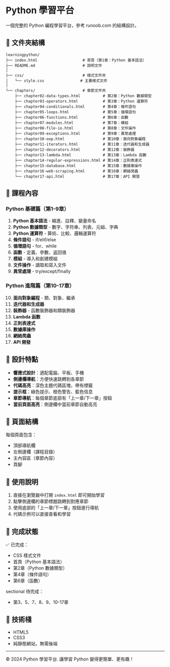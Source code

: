 # Python 學習平台

一個完整的 Python 編程學習平台，參考 runoob.com 的結構設計。

## 📁 文件夾結構

```
learningpython/
├── index.html                    # 首頁（第1章：Python 基本語法）
├── README.md                     # 說明文件
│
├── css/                          # 樣式文件夾
│   └── style.css                # 主要樣式文件
│
└── chapters/                     # 章節文件夾
    ├── chapter02-data-types.html          # 第2章：Python 數據類型
    ├── chapter03-operators.html           # 第3章：Python 運算符
    ├── chapter04-conditionals.html        # 第4章：條件語句
    ├── chapter05-loops.html               # 第5章：循環語句
    ├── chapter06-functions.html           # 第6章：函數
    ├── chapter07-modules.html             # 第7章：模組
    ├── chapter08-file-io.html             # 第8章：文件操作
    ├── chapter09-exceptions.html          # 第9章：異常處理
    ├── chapter10-oop.html                 # 第10章：面向對象編程
    ├── chapter11-iterators.html           # 第11章：迭代器和生成器
    ├── chapter12-decorators.html          # 第12章：裝飾器
    ├── chapter13-lambda.html              # 第13章：Lambda 函數
    ├── chapter14-regular-expressions.html # 第14章：正則表達式
    ├── chapter15-database.html            # 第15章：數據庫操作
    ├── chapter16-web-scraping.html        # 第16章：網絡爬蟲
    └── chapter17-api.html                 # 第17章：API 開發
```

## 📖 課程內容

### Python 基礎篇（第1-9章）
1. **Python 基本語法** - 縮進、註釋、變量命名
2. **Python 數據類型** - 數字、字符串、列表、元組、字典
3. **Python 運算符** - 算術、比較、邏輯運算符
4. **條件語句** - if/elif/else
5. **循環語句** - for、while
6. **函數** - 定義、參數、返回值
7. **模組** - 導入和創建模組
8. **文件操作** - 讀取和寫入文件
9. **異常處理** - try/except/finally

### Python 進階篇（第10-17章）
10. **面向對象編程** - 類、對象、繼承
11. **迭代器和生成器**
12. **裝飾器** - 函數裝飾器和類裝飾器
13. **Lambda 函數**
14. **正則表達式**
15. **數據庫操作**
16. **網絡爬蟲**
17. **API 開發**

## 🎨 設計特點

- **響應式設計**：適配電腦、平板、手機
- **側邊欄導航**：方便快速跳轉到各章節
- **代碼高亮**：深色主題代碼區塊，帶有標籤
- **提示框**：綠色提示、橙色警告、藍色信息
- **章節導航**：每個章節底部有「上一章/下一章」按鈕
- **當前頁面高亮**：側邊欄中當前章節自動高亮

## 📝 頁面結構

每個頁面包含：
- 頂部導航欄
- 左側邊欄（課程目錄）
- 主內容區（章節內容）
- 頁腳

## 🚀 使用說明

1. 直接在瀏覽器中打開 `index.html` 即可開始學習
2. 點擊側邊欄的章節標題跳轉到對應章節
3. 使用底部的「上一章/下一章」按鈕進行導航
4. 代碼示例可以直接查看和學習

## 📌 完成狀態

✅ 已完成：
- CSS 樣式文件
- 首頁（Python 基本語法）
- 第2章（Python 數據類型）
- 第4章（條件語句）
- 第6章（函數）

 sectional 待完成：
- 第3、5、7、8、9、10-17章

## 🔧 技術棧

- HTML5
- CSS3
- 純靜態網站，無需後端

---

© 2024 Python 學習平台. 讓學習 Python 變得更簡單、更有趣！





